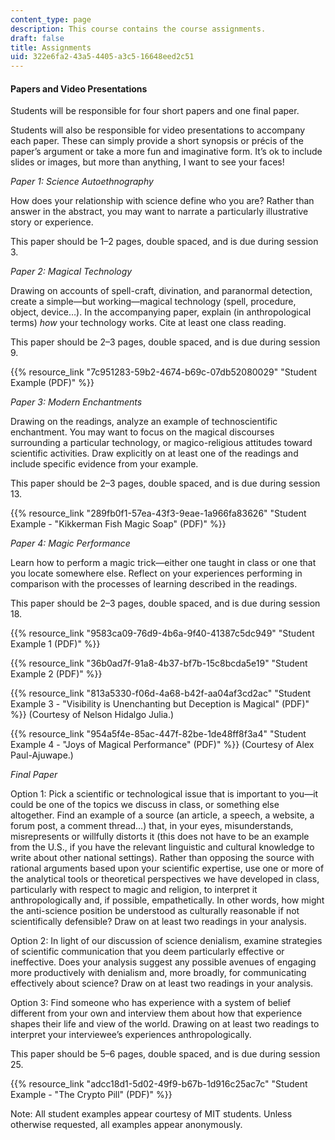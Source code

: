 ```yaml
---
content_type: page
description: This course contains the course assignments.
draft: false
title: Assignments
uid: 322e6fa2-43a5-4405-a3c5-16648eed2c51
---
```

#### Papers and Video Presentations

Students will be responsible for four short papers and one final paper.

Students will also be responsible for video presentations to accompany each paper. These can simply provide a short synopsis or précis of the paper’s argument or take a more fun and imaginative form. It’s ok to include slides or images, but more than anything, I want to see your faces!

*Paper 1: Science Autoethnography*

How does your relationship with science define who you are? Rather than answer in the abstract, you may want to narrate a particularly illustrative story or experience.  

This paper should be 1–2 pages, double spaced, and is due during session 3.

*Paper 2: Magical Technology*

Drawing on accounts of spell-craft, divination, and paranormal detection, create a simple—but working—magical technology (spell, procedure, object, device…). In the accompanying paper, explain (in anthropological terms) *how* your technology works. Cite at least one class reading. 

This paper should be 2–3 pages, double spaced, and is due during session 9.

{{% resource_link "7c951283-59b2-4674-b69c-07db52080029" "Student Example (PDF)" %}}

*Paper 3: Modern Enchantments*

Drawing on the readings, analyze an example of technoscientific enchantment. You may want to focus on the magical discourses surrounding a particular technology, or magico-religious attitudes toward scientific activities. Draw explicitly on at least one of the readings and include specific evidence from your example. 

This paper should be 2–3 pages, double spaced, and is due during session 13.

{{% resource_link "289fb0f1-57ea-43f3-9eae-1a966fa83626" "Student Example - \"Kikkerman Fish Magic Soap\" (PDF)" %}}

*Paper 4: Magic Performance*

Learn how to perform a magic trick—either one taught in class or one that you locate somewhere else. Reflect on your experiences performing in comparison with the processes of learning described in the readings. 

This paper should be 2–3 pages, double spaced, and is due during session 18.

{{% resource_link "9583ca09-76d9-4b6a-9f40-41387c5dc949" "Student Example 1 (PDF)" %}}

{{% resource_link "36b0ad7f-91a8-4b37-bf7b-15c8bcda5e19" "Student Example 2 (PDF)" %}}

{{% resource_link "813a5330-f06d-4a68-b42f-aa04af3cd2ac" "Student Example 3 - \"Visibility is Unenchanting but Deception is Magical\" (PDF)" %}} (Courtesy of Nelson Hidalgo Julia.)

{{% resource_link "954a5f4e-85ac-447f-82be-1de48ff8f3a4" "Student Example 4 - \"Joys of Magical Performance\" (PDF)" %}} (Courtesy of Alex Paul-Ajuwape.)

*Final Paper* 

Option 1: Pick a scientific or technological issue that is important to you—it could be one of the topics we discuss in class, or something else altogether. Find an example of a source (an article, a speech, a website, a forum post, a comment thread…) that, in your eyes, misunderstands, misrepresents or willfully distorts it (this does not have to be an example from the U.S., if you have the relevant linguistic and cultural knowledge to write about other national settings). Rather than opposing the source with rational arguments based upon your scientific expertise, use one or more of the analytical tools or theoretical perspectives we have developed in class, particularly with respect to magic and religion, to interpret it anthropologically and, if possible, empathetically. In other words, how might the anti-science position be understood as culturally reasonable if not scientifically defensible? Draw on at least two readings in your analysis.

Option 2: In light of our discussion of science denialism, examine strategies of scientific communication that you deem particularly effective or ineffective. Does your analysis suggest any possible avenues of engaging more productively with denialism and, more broadly, for communicating effectively about science? Draw on at least two readings in your analysis.

Option 3: Find someone who has experience with a system of belief different from your own and interview them about how that experience shapes their life and view of the world. Drawing on at least two readings to interpret your interviewee’s experiences anthropologically.

This paper should be 5–6 pages, double spaced, and is due during session 25.

{{% resource_link "adcc18d1-5d02-49f9-b67b-1d916c25ac7c" "Student Example - \"The Crypto Pill\" (PDF)" %}}

Note: All student examples appear courtesy of MIT students. Unless otherwise requested, all examples appear anonymously.